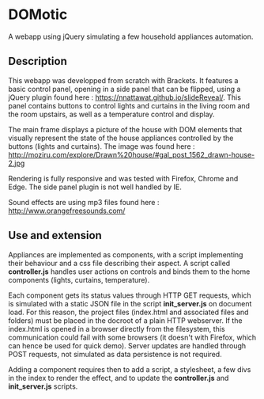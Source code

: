 # DOMotic
A webapp using jQuery simulating a few household appliances automation.

## Description

This webapp was developped from scratch with Brackets. It features a basic control panel, opening in a side panel that can be flipped, using a jQuery plugin found here : https://nnattawat.github.io/slideReveal/. This panel contains buttons to control lights and curtains in the living room and the room upstairs, as well as a temperature control and display.

The main frame displays a picture of the house with DOM elements that visually represent the state of the house appliances  controlled by the buttons (lights and curtains). The image was found here : http://moziru.com/explore/Drawn%20house/#gal_post_1562_drawn-house-2.jpg


Rendering is fully responsive and was tested with Firefox, Chrome and Edge. The side panel plugin is not well handled by IE.

Sound effects are using mp3 files found here : http://www.orangefreesounds.com/


## Use and extension

Appliances are implemented as components, with a script implementing their behaviour and a css file describing their aspect. A script called **controller.js** handles user actions on controls and binds them to the home components (lights, curtains, temperature). 

Each component gets its status values through HTTP GET requests, which is simulated with a static JSON file in the script **init\_server.js** on document load. For this reason, the project files (index.html and associated files and folders) must be placed in the docroot of a plain HTTP webserver. If the index.html is opened in a browser directly from the filesystem, this communication could fail with some browsers (it doesn't with Firefox, which can hence be used for quick demo). Server updates are handled through POST requests, not simulated as data persistence is not required.

Adding a component requires then to add a script, a stylesheet, a few divs in the index to render the effect, and to update the **controller.js** and **init\_server.js** scripts.



